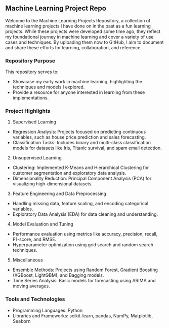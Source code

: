 ## Machine Learning Project Repo

Welcome to the Machine Learning Projects Repository, a collection of machine learning projects I have done on in the past as a fun learning projects. While these projects were developed some time ago, they reflect my foundational journey in machine learning and cover a variety of use cases and techniques. By uploading them now to GitHub, I aim to document and share these efforts for learning, collaboration, and reference.

### Repository Purpose
This repository serves to:
- Showcase my early work in machine learning, highlighting the techniques and models I explored.
- Provide a resource for anyone interested in learning from these implementations.

### Project Highlights
1. Supervised Learning
- Regression Analysis: Projects focused on predicting continuous variables, such as house price prediction and sales forecasting.
- Classification Tasks: Includes binary and multi-class classification models for datasets like Iris, Titanic survival, and spam email detection.
2. Unsupervised Learning
- Clustering: Implemented K-Means and Hierarchical Clustering for customer segmentation and exploratory data analysis.
- Dimensionality Reduction: Principal Component Analysis (PCA) for visualizing high-dimensional datasets.
3. Feature Engineering and Data Preprocessing
- Handling missing data, feature scaling, and encoding categorical variables.
- Exploratory Data Analysis (EDA) for data cleaning and understanding.
4. Model Evaluation and Tuning
- Performance evaluation using metrics like accuracy, precision, recall, F1-score, and RMSE.
- Hyperparameter optimization using grid search and random search techniques.
5. Miscellaneous
- Ensemble Methods: Projects using Random Forest, Gradient Boosting (XGBoost, LightGBM), and Bagging models.
- Time Series Analysis: Basic models for forecasting using ARIMA and moving averages.

### Tools and Technologies
- Programming Languages: Python
- Libraries and Frameworks: scikit-learn, pandas, NumPy, Matplotlib, Seaborn

